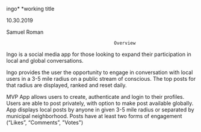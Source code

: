 ingo* 
*working title

10.30.2019

Samuel Roman

											Overview												      
Ingo is a social media app for those looking to expand their participation in local and global conversations. 

Ingo provides the user the opportunity to engage in conversation with local users in a 3-5 mile radius on a public stream of conscious. The top posts for that radius are displayed, ranked and reset daily.


MVP
App allows users to create, authenticate and login to their profiles. 
Users are able to post privately, with option to make post available globally.
App displays local posts by anyone in given 3-5 mile radius or separated by municipal neighborhood. 
Posts have at least two forms of engagement (“Likes”, “Comments”, "Votes")
